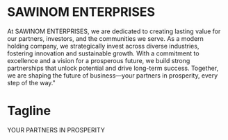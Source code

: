 # SAWINOM ENTERPRISES

At SAWINOM ENTERPRISES, we are dedicated to creating lasting value for our partners, investors, and the communities we serve. As a modern holding company, we strategically invest across diverse industries, fostering innovation and sustainable growth. With a commitment to excellence and a vision for a prosperous future, we build strong partnerships that unlock potential and drive long-term success. Together, we are shaping the future of business—your partners in prosperity, every step of the way."

# Tagline 
YOUR PARTNERS IN PROSPERITY
